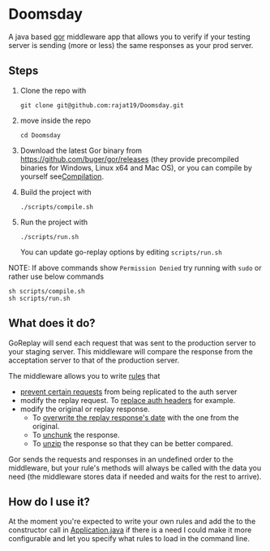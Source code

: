 # Doomsday

A java based [gor](https://github.com/buger/gor) middleware app that allows you to verify if your testing server is sending (more or less) the same responses as your prod server.

## Steps

1. Clone the repo with
    ```shell
    git clone git@github.com:rajat19/Doomsday.git
    ```
2. move inside the repo
    ```shell
    cd Doomsday
    ```
3. Download the latest Gor binary from https://github.com/buger/gor/releases (they provide precompiled binaries for Windows, Linux x64 and Mac OS), 
   or you can compile by yourself see[Compilation](https://github.com/buger/goreplay/wiki/Compilation).


4. Build the project with
    ```shell
    ./scripts/compile.sh
    ```

5. Run the project with
    ```shell
    ./scripts/run.sh
    ```
   You can update go-replay options by editing `scripts/run.sh`

NOTE: If above commands show `Permission Denied` try running with `sudo` or rather use below commands
```shell
sh scripts/compile.sh
sh scripts/run.sh
```

## What does it do?

GoReplay will send each request that was sent to the production server to your staging server.
This middleware will compare the response from the acceptation server to that of the production server.

The middleware allows you to write [rules](/src/main/java/com/paradox/geeks/doomsday/rules/Rule.java) that

* [prevent certain requests](/src/main/java/com/paradox/geeks/doomsday/rules/IgnoreStaticRule.java) from being replicated to the auth server
* modify the replay request. To [replace auth headers](/src/main/java/com/paradox/geeks/doomsday/rules/StoreAuthRule.java) for example.
* modify the original or replay response.
    * To [overwrite the replay response's date](/src/main/java/com/paradox/geeks/doomsday/rules/IgnoreDateDifferenceRule.java) with the one from the original.
    * To [unchunk](/src/main/java/com/paradox/geeks/doomsday/rules/UnchunkRule.java) the response.
    * To [unzip](/src/main/java/com/paradox/geeks/doomsday/rules/GunzipRule.java) the response so that they can be better compared.

Gor sends the requests and responses in an undefined order to the middleware, but your rule's methods will always be called with the data you need (the middleware stores data if needed and waits for the rest to arrive).

## How do I use it?

At the moment you're expected to write your own rules and add the to the constructor call in [Application.java](/src/main/java/com/paradox/geeks/doomsday/Application.java) 
if there is a need I could make it more configurable and let you specify what rules to load in the command line.